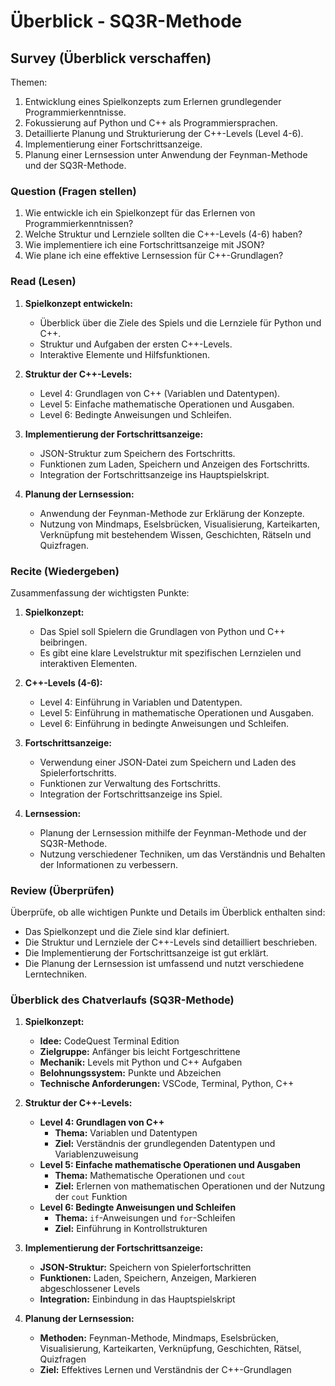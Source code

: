 # Überblick - SQ3R-Methode

## Survey (Überblick verschaffen)

Themen:

1. Entwicklung eines Spielkonzepts zum Erlernen grundlegender Programmierkenntnisse.
2. Fokussierung auf Python und C++ als Programmiersprachen.
3. Detaillierte Planung und Strukturierung der C++-Levels (Level 4-6).
4. Implementierung einer Fortschrittsanzeige.
5. Planung einer Lernsession unter Anwendung der Feynman-Methode und der SQ3R-Methode.

### Question (Fragen stellen)

1. Wie entwickle ich ein Spielkonzept für das Erlernen von Programmierkenntnissen?
2. Welche Struktur und Lernziele sollten die C++-Levels (4-6) haben?
3. Wie implementiere ich eine Fortschrittsanzeige mit JSON?
4. Wie plane ich eine effektive Lernsession für C++-Grundlagen?

### Read (Lesen)

1. **Spielkonzept entwickeln:**
   - Überblick über die Ziele des Spiels und die Lernziele für Python und C++.
   - Struktur und Aufgaben der ersten C++-Levels.
   - Interaktive Elemente und Hilfsfunktionen.

2. **Struktur der C++-Levels:**
   - Level 4: Grundlagen von C++ (Variablen und Datentypen).
   - Level 5: Einfache mathematische Operationen und Ausgaben.
   - Level 6: Bedingte Anweisungen und Schleifen.

3. **Implementierung der Fortschrittsanzeige:**
   - JSON-Struktur zum Speichern des Fortschritts.
   - Funktionen zum Laden, Speichern und Anzeigen des Fortschritts.
   - Integration der Fortschrittsanzeige ins Hauptspielskript.

4. **Planung der Lernsession:**
   - Anwendung der Feynman-Methode zur Erklärung der Konzepte.
   - Nutzung von Mindmaps, Eselsbrücken, Visualisierung, Karteikarten, Verknüpfung mit bestehendem Wissen, Geschichten, Rätseln und Quizfragen.

### Recite (Wiedergeben)

Zusammenfassung der wichtigsten Punkte:

1. **Spielkonzept:**
   - Das Spiel soll Spielern die Grundlagen von Python und C++ beibringen.
   - Es gibt eine klare Levelstruktur mit spezifischen Lernzielen und interaktiven Elementen.

2. **C++-Levels (4-6):**
   - Level 4: Einführung in Variablen und Datentypen.
   - Level 5: Einführung in mathematische Operationen und Ausgaben.
   - Level 6: Einführung in bedingte Anweisungen und Schleifen.

3. **Fortschrittsanzeige:**
   - Verwendung einer JSON-Datei zum Speichern und Laden des Spielerfortschritts.
   - Funktionen zur Verwaltung des Fortschritts.
   - Integration der Fortschrittsanzeige ins Spiel.

4. **Lernsession:**
   - Planung der Lernsession mithilfe der Feynman-Methode und der SQ3R-Methode.
   - Nutzung verschiedener Techniken, um das Verständnis und Behalten der Informationen zu verbessern.

### Review (Überprüfen)

Überprüfe, ob alle wichtigen Punkte und Details im Überblick enthalten sind:

- Das Spielkonzept und die Ziele sind klar definiert.
- Die Struktur und Lernziele der C++-Levels sind detailliert beschrieben.
- Die Implementierung der Fortschrittsanzeige ist gut erklärt.
- Die Planung der Lernsession ist umfassend und nutzt verschiedene Lerntechniken.

### Überblick des Chatverlaufs (SQ3R-Methode)

1. **Spielkonzept:**
   - **Idee:** CodeQuest Terminal Edition
   - **Zielgruppe:** Anfänger bis leicht Fortgeschrittene
   - **Mechanik:** Levels mit Python und C++ Aufgaben
   - **Belohnungssystem:** Punkte und Abzeichen
   - **Technische Anforderungen:** VSCode, Terminal, Python, C++

2. **Struktur der C++-Levels:**
   - **Level 4: Grundlagen von C++**
     - **Thema:** Variablen und Datentypen
     - **Ziel:** Verständnis der grundlegenden Datentypen und Variablenzuweisung
   - **Level 5: Einfache mathematische Operationen und Ausgaben**
     - **Thema:** Mathematische Operationen und `cout`
     - **Ziel:** Erlernen von mathematischen Operationen und der Nutzung der `cout` Funktion
   - **Level 6: Bedingte Anweisungen und Schleifen**
     - **Thema:** `if`-Anweisungen und `for`-Schleifen
     - **Ziel:** Einführung in Kontrollstrukturen

3. **Implementierung der Fortschrittsanzeige:**
   - **JSON-Struktur:** Speichern von Spielerfortschritten
   - **Funktionen:** Laden, Speichern, Anzeigen, Markieren abgeschlossener Levels
   - **Integration:** Einbindung in das Hauptspielskript

4. **Planung der Lernsession:**
   - **Methoden:** Feynman-Methode, Mindmaps, Eselsbrücken, Visualisierung, Karteikarten, Verknüpfung, Geschichten, Rätsel, Quizfragen
   - **Ziel:** Effektives Lernen und Verständnis der C++-Grundlagen
